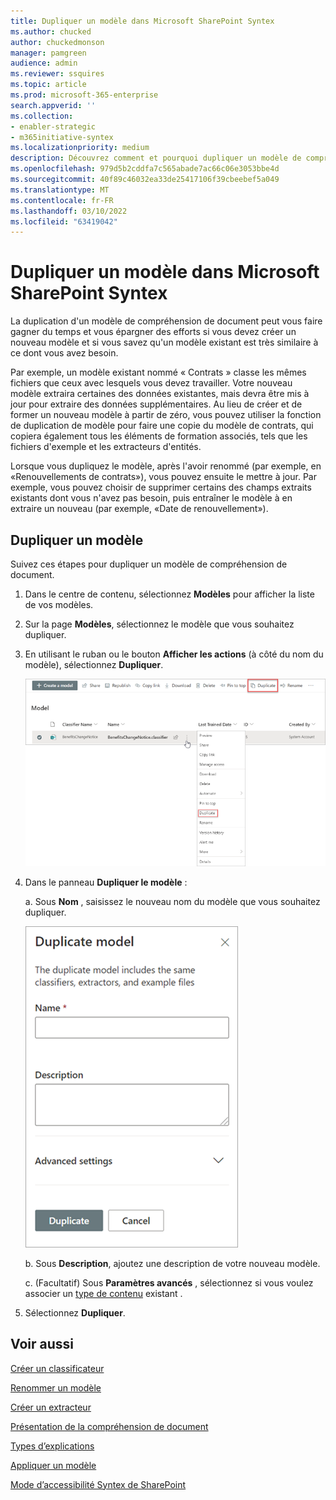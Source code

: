 ```yaml
---
title: Dupliquer un modèle dans Microsoft SharePoint Syntex
ms.author: chucked
author: chuckedmonson
manager: pamgreen
audience: admin
ms.reviewer: ssquires
ms.topic: article
ms.prod: microsoft-365-enterprise
search.appverid: ''
ms.collection:
- enabler-strategic
- m365initiative-syntex
ms.localizationpriority: medium
description: Découvrez comment et pourquoi dupliquer un modèle de compréhension de document dans Microsoft SharePoint Syntex.
ms.openlocfilehash: 979d5b2cddfa7c565abade7ac66c06e3053bbe4d
ms.sourcegitcommit: 40f89c46032ea33de25417106f39cbeebef5a049
ms.translationtype: MT
ms.contentlocale: fr-FR
ms.lasthandoff: 03/10/2022
ms.locfileid: "63419042"
---
```

# <a name="duplicate-a-model-in-microsoft-sharepoint-syntex"></a>Dupliquer un modèle dans Microsoft SharePoint Syntex

La duplication d'un modèle de compréhension de document peut vous faire gagner du temps et vous épargner des efforts si vous devez créer un nouveau modèle et si vous savez qu'un modèle existant est très similaire à ce dont vous avez besoin.

Par exemple, un modèle existant nommé « Contrats » classe les mêmes fichiers que ceux avec lesquels vous devez travailler. Votre nouveau modèle extraira certaines des données existantes, mais devra être mis à jour pour extraire des données supplémentaires. Au lieu de créer et de former un nouveau modèle à partir de zéro, vous pouvez utiliser la fonction de duplication de modèle pour faire une copie du modèle de contrats, qui copiera également tous les éléments de formation associés, tels que les fichiers d'exemple et les extracteurs d'entités.

Lorsque vous dupliquez le modèle, après l'avoir renommé (par exemple, en «Renouvellements de contrats»), vous pouvez ensuite le mettre à jour. Par exemple, vous pouvez choisir de supprimer certains des champs extraits existants dont vous n'avez pas besoin, puis entraîner le modèle à en extraire un nouveau (par exemple, «Date de renouvellement»).

## <a name="duplicate-a-model"></a>Dupliquer un modèle

Suivez ces étapes pour dupliquer un modèle de compréhension de document.

1. Dans le centre de contenu, sélectionnez **Modèles** pour afficher la liste de vos modèles.

2. Sur la page **Modèles**, sélectionnez le modèle que vous souhaitez dupliquer.

3. En utilisant le ruban ou le bouton **Afficher les actions** (à côté du nom du modèle), sélectionnez **Dupliquer**.</br>

    ![Capture d'écran de la page Modèles montrant un modèle sélectionné avec les options de duplication en surbrillance.](../media/content-understanding/select-model-duplicate-both.png) </br>

4. Dans le panneau **Dupliquer le modèle** :

   a. Sous **Nom** , saisissez le nouveau nom du modèle que vous souhaitez dupliquer.</br>

    ![Capture d'écran montrant le panneau du modèle dupliqué.](../media/content-understanding/duplicate-model-panel.png) </br>

   b. Sous **Description**, ajoutez une description de votre nouveau modèle.

   c. (Facultatif) Sous **Paramètres avancés** , sélectionnez si vous voulez associer un [type de contenu](/sharepoint/governance/content-type-and-workflow-planning#content-type-overview) existant .

5. Sélectionnez **Dupliquer**.

## <a name="see-also"></a>Voir aussi
[Créer un classificateur](create-a-classifier.md)

[Renommer un modèle](rename-a-model.md)

[Créer un extracteur](create-an-extractor.md)

[Présentation de la compréhension de document](document-understanding-overview.md)

[Types d’explications](explanation-types-overview.md)

[Appliquer un modèle](apply-a-model.md) 

[Mode d’accessibilité Syntex de SharePoint](accessibility-mode.md)